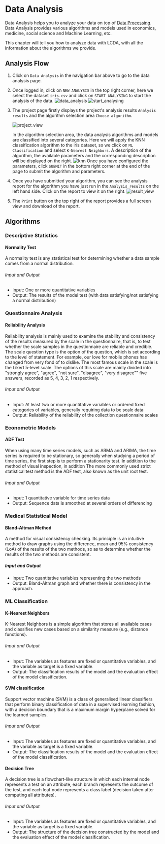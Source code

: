 # Data Analysis

Data Analysis helps you to analyze your data on top of [Data Processing](./data-processing.md). Data Analysis provides various algorithms and models used in economics, medicine, social science and Machine Learning, etc.

This chapter will tell you how to analyze data with LCDA, with all the information about the algorithms we provide.

## Analysis Flow

1. Click on `Data Analysis` in the navigation bar above to go to the data analysis page.

2. Once logged in, click on `NEW ANALYSIS` in the top right corner, here we select the dataset `iris.csv` and click on `START ANALYSING` to start the analysis of the data.
![data_analysis](/images/data-analysis/data_analysis.png)
![start_analysing](/images/data-analysis/start_analysing.png)

3. The project page firstly displays the project's analysis results `Analysis results` and the algorithm selection area `Choose algorithm`.

   ![project_view](/images/data-analysis/project_view.png)

   In the algorithm selection area, the data analysis algorithms and models are classified into several categories. Here we will apply the KNN classification algorithm to the iris dataset, so we click on `ML Classification` and select `K-Nearest Neighbors`. A description of the algorithm, the available parameters and the corresponding description will be displayed on the right.
   ![knn](/images/data-analysis/knn.png)
   Once you have configured the parameters, click `SUBMIT` in the bottom right corner at the end of the page to submit the algorithm and parameters.

4. Once you have submitted your algorithm, you can see the analysis report for the algorithm you have just run in the `Analysis results` on the left hand side. Click on the report to view it on the right.
   ![result_view](/images/data-analysis/result_view.png)

5. The `Print` button on the top right of the report provides a full screen view and download of the report.

   

## Algorithms

### Descriptive Statistics

#### Normality Test

A normality test is any statistical test for determining whether a data sample comes from a normal distribution.

###### Input and Output

- Input: One or more quantitative variables
- Output: The results of the model test (with data satisfying/not satisfying a normal distribution)



### Questionnaire Analysis

#### Reliability Analysis

Reliability analysis is mainly used to examine the stability and consistency of the results measured by the scale in the questionnaire, that is, to test whether the scale samples in the questionnaire are reliable and credible. The scale question type is the option of the question, which is set according to the level of statement. For example, our love for mobile phones has changed from very fond of to dislike. The most famous scale in the scale is the Likert 5-level scale. The options of this scale are mainly divided into "strongly agree", "agree", "not sure", "disagree", "very disagree"” five answers, recorded as 5, 4, 3, 2, 1 respectively.

###### Input and Output

- Input: At least two or more quantitative variables or ordered fixed categories of variables, generally requiring data to be scale data
- Output: Reliability of the reliability of the collection questionnaire scales



### Econometric Models

#### ADF Test

When using many time series models, such as ARMA and ARIMA, the time series is required to be stationary, so generally when studying a period of time series, the first step is to perform a stationarity test. In addition to the method of visual inspection, in addition The more commonly used strict statistical test method is the ADF test, also known as the unit root test.

###### Input and Output

- Input: 1 quantitative variable for time series data
- Output: Sequence data is smoothed at several orders of differencing



### Medical Statistical Model

#### Bland-Altman Method

A method for visual consistency checking. Its principle is an intuitive method to draw graphs using the difference, mean and 95% consistency (LoA) of the results of the two methods, so as to determine whether the results of the two methods are consistent.

##### Input and Output

- Input: Two quantitative variables representing the two methods
- Output: Bland-Altman graph and whether there is consistency in the approach.



### ML Classification

#### K-Nearest Neighbors

K-Nearest Neighbors is a simple algorithm that stores all available cases and classifies new cases based on a similarity measure (e.g., distance functions).

###### Input and Output

- Input: The variables as features are fixed or quantitative variables, and the variable as target is a fixed variable. <!--content here need check-->
- Output: The classification results of the model and the evaluation effect of the model classification.

#### SVM classification

Support vector machine (SVM) is a class of generalised linear classifiers that perform binary classification of data in a supervised learning fashion, with a decision boundary that is a maximum margin hyperplane solved for the learned samples.

###### Input and Output

- Input: The variables as features are fixed or quantitative variables, and the variable as target is a fixed variable.
- Output: The classification results of the model and the evaluation effect of the model classification.

#### Decision Tree

A decision tree is a flowchart-like structure in which each internal node represents a test on an attribute, each branch represents the outcome of the test, and each leaf node represents a class label (decision taken after computing all attributes).

###### Input and Output

- Input: The variables as features are fixed or quantitative variables, and the variable as target is a fixed variable.
- Output: The structure of the decision tree constructed by the model and the evaluation effect of the model classification.

